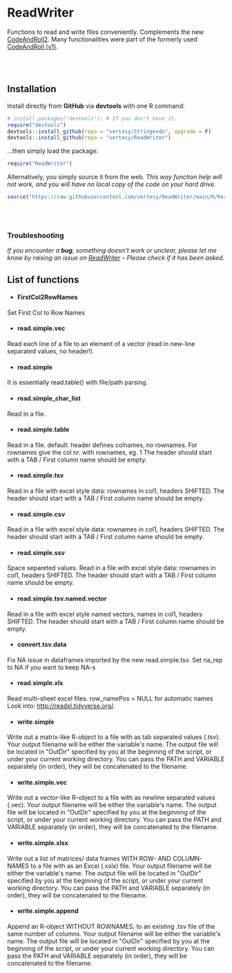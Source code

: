 # ReadWriter
Functions to read and write files conveniently. 
Complements the new [CodeAndRoll2](https://github.com/vertesy/CodeAndRoll2). Many functionalities were part of the formerly used [CodeAndRoll (v1)](https://github.com/vertesy/CodeAndRoll).



<br><br>

## Installation

Install directly from **GitHub** via **devtools** with one R command:

```R
# install.packages("devtools"); # If you don't have it.
require("devtools")
devtools::install_github(repo = "vertesy/Stringendo", upgrade = F)
devtools::install_github(repo = "vertesy/ReadWriter")
```

...then simply load the package:

```R
require("ReadWriter")
```

Alternatively, you simply source it from the web. 
*This way function help will not work, and you will have no local copy of the code on your hard drive.*

```r
source("https://raw.githubusercontent.com/vertesy/ReadWriter/main/R/ReadWriter.R")
```

<br><br>

### Troubleshooting

*If you encounter a **bug**, something doesn't work or unclear, please let me know by raising an issue on [ReadWriter](https://github.com/vertesy/ReadWriter/issues) – Please check if it has been asked.*



## List of functions

- #### FirstCol2RowNames 
Set First Col to Row Names

- #### read.simple.vec 
Read each line of a file to an element of a vector (read in new-line separated values, no header!).

- #### read.simple 
It is essentially read.table() with file/path parsing.

- #### read.simple_char_list 
Read in a file.

- #### read.simple.table 
Read in a file. default: header defines colnames, no rownames. For rownames give the col nr. with rownames, eg. 1 The header should start with a TAB / First column name should be empty.

- #### read.simple.tsv 
Read in a file with excel style data: rownames in col1, headers SHIFTED. The header should start with a TAB / First column name should be empty.

- #### read.simple.csv 
Read in a file with excel style data: rownames in col1, headers SHIFTED. The header should start with a TAB / First column name should be empty.

- #### read.simple.ssv 
Space separeted values. Read in a file with excel style data: rownames in col1, headers SHIFTED. The header should start with a TAB / First column name should be empty.

- #### read.simple.tsv.named.vector 
Read in a file with excel style named vectors, names in col1, headers SHIFTED. The header should start with a TAB / First column name should be empty.

- #### convert.tsv.data 
Fix NA issue in dataframes imported by the new read.simple.tsv. Set na_rep to NA if you want to keep NA-s

- #### read.simple.xls 
Read multi-sheet excel files. row_namePos = NULL for automatic names Look into: http://readxl.tidyverse.org/.

- #### write.simple 
Write out a matrix-like R-object to a file with as tab separated values (.tsv). Your output filename will be either the variable's name. The output file will be located in "OutDir" specified by you at the beginning of the script, or under your current working directory. You can pass the PATH and VARIABLE separately (in order), they will be concatenated to the filename.

- #### write.simple.vec 
Write out a vector-like R-object to a file with as newline separated values (.vec). Your output filename will be either the variable's name. The output file will be located in "OutDir" specified by you at the beginning of the script, or under your current working directory. You can pass the PATH and VARIABLE separately (in order), they will be concatenated to the filename.

- #### write.simple.xlsx 
Write out a list of matrices/ data frames WITH ROW- AND COLUMN- NAMES to a file with as an Excel (.xslx) file. Your output filename will be either the variable's name. The output file will be located in "OutDir" specified by you at the beginning of the script, or under your current working directory. You can pass the PATH and VARIABLE separately (in order), they will be concatenated to the filename.

- #### write.simple.append 
Append an R-object WITHOUT ROWNAMES, to an existing .tsv file of the same number of columns. Your output filename will be either the variable's name. The output file will be located in "OutDir" specified by you at the beginning of the script, or under your current working directory. You can pass the PATH and VARIABLE separately (in order), they will be concatenated to the filename.
